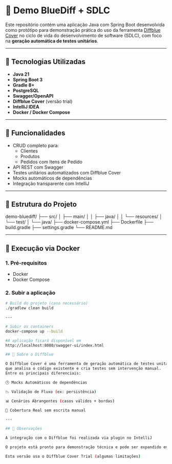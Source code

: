 # 🧪 Demo BlueDiff + SDLC

Este repositório contém uma aplicação Java com Spring Boot desenvolvida como protótipo para demonstração prática do uso da ferramenta [Diffblue Cover](https://www.diffblue.com/) no ciclo de vida do desenvolvimento de software (SDLC), com foco na **geração automática de testes unitários**.

---

## 🚀 Tecnologias Utilizadas

- **Java 21**
- **Spring Boot 3**
- **Gradle 8+**
- **PostgreSQL**
- **Swagger/OpenAPI**
- **Diffblue Cover** (versão trial)
- **IntelliJ IDEA**
- **Docker / Docker Compose**

---

## 📌 Funcionalidades

- CRUD completo para:
  - Clientes
  - Produtos
  - Pedidos com Itens de Pedido
- API REST com Swagger
- Testes unitários automatizados com Diffblue Cover
- Mocks automáticos de dependências
- Integração transparente com IntelliJ

---

## 📂 Estrutura do Projeto

demo-bluediff/
├── src/
│ ├── main/
│ │ ├── java/
│ │ └── resources/
│ └── test/
│ └── java/
├── docker-compose.yml
├── Dockerfile
├── build.gradle
├── settings.gradle
└── README.md

---

## 🐳 Execução via Docker

### 1. Pré-requisitos

- Docker
- Docker Compose

### 2. Subir a aplicação

```bash
# Build do projeto (caso necessário)
./gradlew clean build

---

# Subir os containers
docker-compose up --build

#A aplicação ficará disponível em
http://localhost:8080/swagger-ui/index.html

## 🧠 Sobre o Diffblue

O Diffblue Cover é uma ferramenta de geração automática de testes unitários baseada em IA,
que analisa o código existente e cria testes sem intervenção manual.
Entre os principais diferenciais:

🕒 Mocks Automáticos de dependências

📉 Validação de Fluxo (ex: persistência)

📊 Cenários Abrangentes (casos válidos + bordas)

🧪 Cobertura Real sem escrita manual

---

## 📌 Observações

A integração com o Diffblue foi realizada via plugin no IntelliJ

O projeto está pronto para demonstração técnica e pode ser expandido em sua versão Enterprise

Esta versão usa o Diffblue Cover Trial (algumas limitações)
